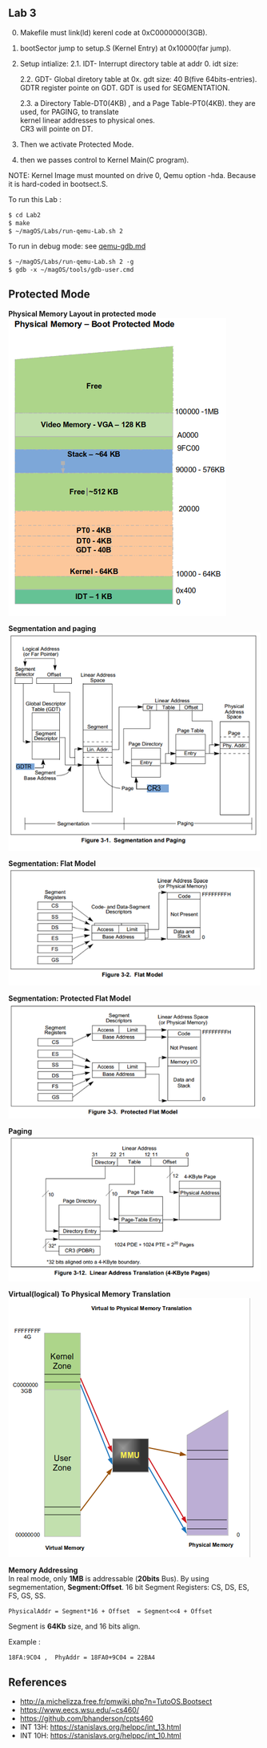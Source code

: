 ## Lab 3
0. Makefile must link(ld) kerenl code at 0xC0000000(3GB).
1. bootSector jump to setup.S (Kernel Entry) at 0x10000(far jump).
2. Setup intialize:
   2.1. IDT- Interrupt directory table at addr 0. idt size:     
   
   2.2. GDT- Global diretory table at 0x. gdt size: 40 B(five 64bits-entries).   
        GDTR register pointe on GDT.
        GDT is used for SEGMENTATION.
   
   2.3. a Directory Table-DT0(4KB) , and a Page Table-PT0(4KB). they are used,  for PAGING, to translate   
        kernel linear addresses to physical ones.  
        CR3 will pointe on DT.

3. Then we activate Protected Mode.
6. then we passes control to Kernel Main(C program).




NOTE: Kernel Image must mounted on drive 0, Qemu option -hda. Because it is hard-coded in bootsect.S.

To run this Lab :
	
	$ cd Lab2 
	$ make
	$ ~/magOS/Labs/run-qemu-Lab.sh 2

To run in debug mode: see [qemu-gdb.md](/documentation/kernel/qemu-gdb.md)
	
	$ ~/magOS/Labs/run-qemu-Lab.sh 2 -g
	$ gdb -x ~/magOS/tools/gdb-user.cmd


## Protected Mode 

**Physical Memory Layout in protected mode**  
  ![](/documentation/images/phy-mem-boot-protected-Mode.png)

**Segmentation and paging**  
  ![](/documentation/images/IA32-Segmentation-Paging.png)


**Segmentation: Flat Model**  
  ![](/documentation/images/IA32-Segmentation-Flat-Model.png)

**Segmentation: Protected Flat Model**  
  ![](/documentation/images/IA32-Segmentation-Protected-Flat-Model.png)

**Paging**  
  ![](/documentation/images/IA32-Paging.png)

**Virtual(logical) To Physical Memory Translation**  
  ![](/documentation/images/Virtual-To-Physical-Memory.png)

**Memory Addressing**  
In real mode, only **1MB** is addressable (**20bits** Bus). By using segmementation, **Segment:Offset**. 16 bit Segment Registers:  CS, DS, ES, FS, GS, SS. 

    PhysicalAddr = Segment*16 + Offset  = Segment<<4 + Offset

Segment is **64Kb** size, and 16 bits align.


Example : 
    
    18FA:9C04 ,  PhyAddr = 18FA0+9C04 = 22BA4



## References
- http://a.michelizza.free.fr/pmwiki.php?n=TutoOS.Bootsect
- https://www.eecs.wsu.edu/~cs460/
- https://github.com/bhanderson/cpts460
- INT 13H:  https://stanislavs.org/helppc/int_13.html
- INT 10H:  https://stanislavs.org/helppc/int_10.html
